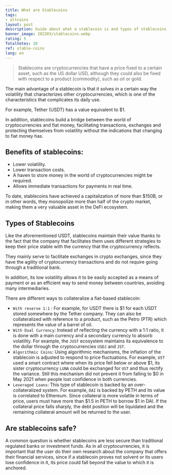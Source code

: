 ```yaml
---
title: What are Stablecoins
tags:
- altcoins
layout: post
description: Guide about what a stablecoin is and types of stablecoins
banner_image: 202203/stablecoins.webp
rating: 5
TotalVotes: 10
ref: stable-coins
lang: en
---
```


> Stablecoins are cryptocurrencies that have a price fixed to a certain asset, such as the US dollar USD, although they could also be fixed with respect to a product (commodity), such as oil or gold.

The main advantage of a stablecoin is that it solves in a certain way the volatility that characterizes other cryptocurrencies, which is one of the characteristics that complicates its daily use.

For example, Tether (USDT) has a value equivalent to $1.

In addition, stablecoins build a bridge between the world of cryptocurrencies and fiat money, facilitating transactions, exchanges and protecting themselves from volatility without the indications that changing to fiat money has.

## <span class="highlight-title">Benefits</span> of stablecoins:
- Lower volatility.
- Lower transaction costs.
- A haven to store money in the world of cryptocurrencies might be required.
- Allows immediate transactions for payments in real time.

To date, stablecoins have achieved a capitalization of more than $150B, or in other words, they monopolize more than half of the crypto market, making them a very valuable asset in the DeFi ecosystem.

## <span class="highlight-title">Types</span> of Stablecoins

Like the aforementioned USDT, stablecoins maintain their value thanks to the fact that the company that facilitates them uses different strategies to keep their price stable with the currency that the cryptocurrency reflects.

They mainly serve to facilitate exchanges in crypto exchanges, since they have the agility of cryptocurrency transactions and do not require going through a traditional bank.

In addition, its low volatility allows it to be easily accepted as a means of payment or as an efficient way to send money between countries, avoiding many intermediaries.

There are different ways to collateralize a fiat-based stablecoin:

- `With reserve 1:1` : For example, for USDT there is $1 for each USDT stored somewhere by the Tether company. They can also be collateralized with reference to a product, such as the Petro (PTR) which represents the value of a barrel of oil.
- `With Dual Currency`: Instead of reflecting the currency with a 1:1 ratio, it is done with a main currency and a secondary currency to absorb volatility. For example, the `JUST` ecosystem maintains its equivalence to the dollar through the cryptocurrencies `USDJ` and `JST`.
- `Algorithmic Coins`: Using algorithmic mechanisms, the inflation of the stablecoin is adjusted to respond to price fluctuations. For example, `UST` used a smart contract where when its price fell below or above $1, its sister cryptocurrency `LUNA` could be exchanged for `UST` and thus rectify the variance. Still this mechanism did not prevent it from falling to $0 in May 2021 when people lost confidence in both currencies.
- `Leveraged Loans`: This type of stablecoin is backed by an over-collateralized system. For example, `DAI` is backed by PETH and its value is correlated to Ethereum. Since collateral is more volatile in terms of price, users must have more than $1.5 in PETH to borrow $1 in DAI. If the collateral price falls sharply, the debt position will be liquidated and the remaining collateral amount will be returned to the user.


## Are stablecoins <span class="highlight-title">safe</span>?

A common question is whether stablecoins are less secure than traditional regulated banks or investment funds. As in all cryptocurrencies, it is important that the user do their own research about the company that offers their financial services, since if a stablecoin proves not solvent or its users lose confidence in it, its price could fall beyond the value to which it is anchored. 